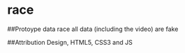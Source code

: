 race
====


##Protoype data race
all data (including the video) are fake

##Attribution
Design, HTML5, CSS3 and JS

